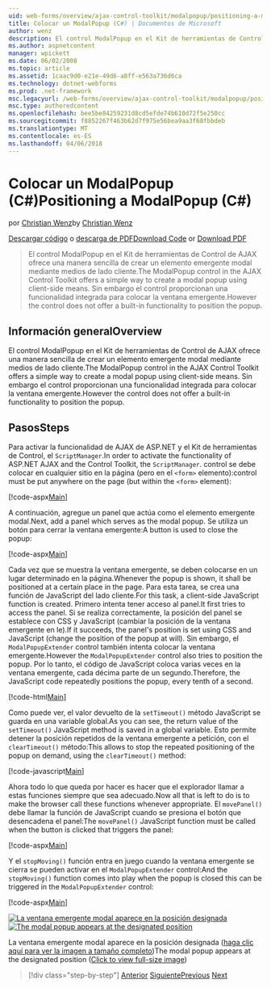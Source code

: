 ```yaml
---
uid: web-forms/overview/ajax-control-toolkit/modalpopup/positioning-a-modalpopup-cs
title: Colocar un ModalPopup (C#) | Documentos de Microsoft
author: wenz
description: El control ModalPopup en el Kit de herramientas de Control de AJAX ofrece una manera sencilla de crear un elemento emergente modal mediante medios de lado cliente. Sin embargo el control no proporciona un...
ms.author: aspnetcontent
manager: wpickett
ms.date: 06/02/2008
ms.topic: article
ms.assetid: 1caac9d0-e21e-49d6-a8ff-e563a736d6ca
ms.technology: dotnet-webforms
ms.prod: .net-framework
msc.legacyurl: /web-forms/overview/ajax-control-toolkit/modalpopup/positioning-a-modalpopup-cs
msc.type: authoredcontent
ms.openlocfilehash: bee5be84259231d8cd5efde74b610d72f5e250cc
ms.sourcegitcommit: f8852267f463b62d7f975e56bea9aa3f68fbbdeb
ms.translationtype: MT
ms.contentlocale: es-ES
ms.lasthandoff: 04/06/2018
---
```

<a name="positioning-a-modalpopup-c"></a><span data-ttu-id="24955-104">Colocar un ModalPopup (C#)</span><span class="sxs-lookup"><span data-stu-id="24955-104">Positioning a ModalPopup (C#)</span></span>
====================
<span data-ttu-id="24955-105">por [Christian Wenz](https://github.com/wenz)</span><span class="sxs-lookup"><span data-stu-id="24955-105">by [Christian Wenz](https://github.com/wenz)</span></span>

<span data-ttu-id="24955-106">[Descargar código](http://download.microsoft.com/download/2/4/0/24052038-f942-4336-905b-b60ae56f0dd5/ModalPopup4.cs.zip) o [descarga de PDF](http://download.microsoft.com/download/b/6/a/b6ae89ee-df69-4c87-9bfb-ad1eb2b23373/modalpopup4CS.pdf)</span><span class="sxs-lookup"><span data-stu-id="24955-106">[Download Code](http://download.microsoft.com/download/2/4/0/24052038-f942-4336-905b-b60ae56f0dd5/ModalPopup4.cs.zip) or [Download PDF](http://download.microsoft.com/download/b/6/a/b6ae89ee-df69-4c87-9bfb-ad1eb2b23373/modalpopup4CS.pdf)</span></span>

> <span data-ttu-id="24955-107">El control ModalPopup en el Kit de herramientas de Control de AJAX ofrece una manera sencilla de crear un elemento emergente modal mediante medios de lado cliente.</span><span class="sxs-lookup"><span data-stu-id="24955-107">The ModalPopup control in the AJAX Control Toolkit offers a simple way to create a modal popup using client-side means.</span></span> <span data-ttu-id="24955-108">Sin embargo el control proporcionan una funcionalidad integrada para colocar la ventana emergente.</span><span class="sxs-lookup"><span data-stu-id="24955-108">However the control does not offer a built-in functionality to position the popup.</span></span>


## <a name="overview"></a><span data-ttu-id="24955-109">Información general</span><span class="sxs-lookup"><span data-stu-id="24955-109">Overview</span></span>

<span data-ttu-id="24955-110">El control ModalPopup en el Kit de herramientas de Control de AJAX ofrece una manera sencilla de crear un elemento emergente modal mediante medios de lado cliente.</span><span class="sxs-lookup"><span data-stu-id="24955-110">The ModalPopup control in the AJAX Control Toolkit offers a simple way to create a modal popup using client-side means.</span></span> <span data-ttu-id="24955-111">Sin embargo el control proporcionan una funcionalidad integrada para colocar la ventana emergente.</span><span class="sxs-lookup"><span data-stu-id="24955-111">However the control does not offer a built-in functionality to position the popup.</span></span>

## <a name="steps"></a><span data-ttu-id="24955-112">Pasos</span><span class="sxs-lookup"><span data-stu-id="24955-112">Steps</span></span>

<span data-ttu-id="24955-113">Para activar la funcionalidad de AJAX de ASP.NET y el Kit de herramientas de Control, el `ScriptManager`.</span><span class="sxs-lookup"><span data-stu-id="24955-113">In order to activate the functionality of ASP.NET AJAX and the Control Toolkit, the `ScriptManager`.</span></span> <span data-ttu-id="24955-114">control se debe colocar en cualquier sitio en la página (pero en el `<form>` elemento):</span><span class="sxs-lookup"><span data-stu-id="24955-114">control must be put anywhere on the page (but within the `<form>` element):</span></span>

[!code-aspx[Main](positioning-a-modalpopup-cs/samples/sample1.aspx)]

<span data-ttu-id="24955-115">A continuación, agregue un panel que actúa como el elemento emergente modal.</span><span class="sxs-lookup"><span data-stu-id="24955-115">Next, add a panel which serves as the modal popup.</span></span> <span data-ttu-id="24955-116">Se utiliza un botón para cerrar la ventana emergente:</span><span class="sxs-lookup"><span data-stu-id="24955-116">A button is used to close the popup:</span></span>

[!code-aspx[Main](positioning-a-modalpopup-cs/samples/sample2.aspx)]

<span data-ttu-id="24955-117">Cada vez que se muestra la ventana emergente, se deben colocarse en un lugar determinado en la página.</span><span class="sxs-lookup"><span data-stu-id="24955-117">Whenever the popup is shown, it shall be positioned at a certain place in the page.</span></span> <span data-ttu-id="24955-118">Para esta tarea, se crea una función de JavaScript del lado cliente.</span><span class="sxs-lookup"><span data-stu-id="24955-118">For this task, a client-side JavaScript function is created.</span></span> <span data-ttu-id="24955-119">Primero intenta tener acceso al panel.</span><span class="sxs-lookup"><span data-stu-id="24955-119">It first tries to access the panel.</span></span> <span data-ttu-id="24955-120">Si se realiza correctamente, la posición del panel se establece con CSS y JavaScript (cambiar la posición de la ventana emergente en le).</span><span class="sxs-lookup"><span data-stu-id="24955-120">If it succeeds, the panel's position is set using CSS and JavaScript (change the position of the popup at will).</span></span> <span data-ttu-id="24955-121">Sin embargo, el `ModalPopupExtender` control también intenta colocar la ventana emergente.</span><span class="sxs-lookup"><span data-stu-id="24955-121">However the `ModalPopupExtender` control also tries to position the popup.</span></span> <span data-ttu-id="24955-122">Por lo tanto, el código de JavaScript coloca varias veces en la ventana emergente, cada décima parte de un segundo.</span><span class="sxs-lookup"><span data-stu-id="24955-122">Therefore, the JavaScript code repeatedly positions the popup, every tenth of a second.</span></span>

[!code-html[Main](positioning-a-modalpopup-cs/samples/sample3.html)]

<span data-ttu-id="24955-123">Como puede ver, el valor devuelto de la `setTimeout()` método JavaScript se guarda en una variable global.</span><span class="sxs-lookup"><span data-stu-id="24955-123">As you can see, the return value of the `setTimeout()` JavaScript method is saved in a global variable.</span></span> <span data-ttu-id="24955-124">Esto permite detener la posición repetidos de la ventana emergente a petición, con el `clearTimeout()` método:</span><span class="sxs-lookup"><span data-stu-id="24955-124">This allows to stop the repeated positioning of the popup on demand, using the `clearTimeout()` method:</span></span>

[!code-javascript[Main](positioning-a-modalpopup-cs/samples/sample4.js)]

<span data-ttu-id="24955-125">Ahora todo lo que queda por hacer es hacer que el explorador llamar a estas funciones siempre que sea adecuado.</span><span class="sxs-lookup"><span data-stu-id="24955-125">Now all that is left to do is to make the browser call these functions whenever appropriate.</span></span> <span data-ttu-id="24955-126">El `movePanel()` debe llamar la función de JavaScript cuando se presiona el botón que desencadena el panel:</span><span class="sxs-lookup"><span data-stu-id="24955-126">The `movePanel()` JavaScript function must be called when the button is clicked that triggers the panel:</span></span>

[!code-aspx[Main](positioning-a-modalpopup-cs/samples/sample5.aspx)]

<span data-ttu-id="24955-127">Y el `stopMoving()` función entra en juego cuando la ventana emergente se cierra se pueden activar en el `ModalPopupExtender` control:</span><span class="sxs-lookup"><span data-stu-id="24955-127">And the `stopMoving()` function comes into play when the popup is closed this can be triggered in the `ModalPopupExtender` control:</span></span>

[!code-aspx[Main](positioning-a-modalpopup-cs/samples/sample6.aspx)]


<span data-ttu-id="24955-128">[![La ventana emergente modal aparece en la posición designada](positioning-a-modalpopup-cs/_static/image2.png)](positioning-a-modalpopup-cs/_static/image1.png)</span><span class="sxs-lookup"><span data-stu-id="24955-128">[![The modal popup appears at the designated position](positioning-a-modalpopup-cs/_static/image2.png)](positioning-a-modalpopup-cs/_static/image1.png)</span></span>

<span data-ttu-id="24955-129">La ventana emergente modal aparece en la posición designada ([haga clic aquí para ver la imagen a tamaño completo](positioning-a-modalpopup-cs/_static/image3.png))</span><span class="sxs-lookup"><span data-stu-id="24955-129">The modal popup appears at the designated position ([Click to view full-size image](positioning-a-modalpopup-cs/_static/image3.png))</span></span>

> [!div class="step-by-step"]
> <span data-ttu-id="24955-130">[Anterior](handling-postbacks-from-a-modalpopup-cs.md)
> [Siguiente](launching-a-modal-popup-window-from-server-code-vb.md)</span><span class="sxs-lookup"><span data-stu-id="24955-130">[Previous](handling-postbacks-from-a-modalpopup-cs.md)
[Next](launching-a-modal-popup-window-from-server-code-vb.md)</span></span>
